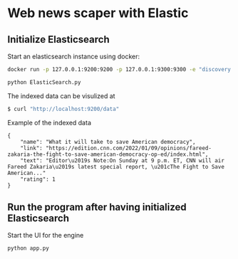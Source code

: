 # Web news scaper with Elastic

## Initialize Elasticsearch

Start an elasticsearch instance using docker:

```bash
docker run -p 127.0.0.1:9200:9200 -p 127.0.0.1:9300:9300 -e "discovery.type=single-node" -e "xpack.security.enabled=false" -e "http.cors.enabled=true" -e "http.cors.allow-origin=/http?://localhost(:[0-9]+)?/" docker.elastic.co/elasticsearch/elasticsearch:8.1.2
```
```bash
python ElasticSearch.py
```

The indexed data can be visulized at

```bash
$ curl "http://localhost:9200/data"
```

Example of the indexed data
```
{
    "name": "What it will take to save American democracy",
    "link": "https://edition.cnn.com/2022/01/09/opinions/fareed-zakaria-the-fight-to-save-american-democracy-op-ed/index.html",
    "text": "Editor\u2019s Note:On Sunday at 9 p.m. ET, CNN will air Fareed Zakaria\u2019s latest special report, \u201cThe Fight to Save American..."
    "rating": 1
}
```


## Run the program after having initialized Elasticsearch
Start the UI for the engine
```bash
python app.py
```
